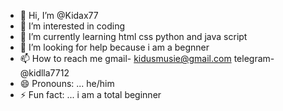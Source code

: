 - 👋 Hi, I’m @Kidax77
- 👀 I’m interested in coding
- 🌱 I’m currently learning html css python and java script
- 💞️ I’m looking for help because i am a begnner
- 📫 How to reach me gmail- kidusmusie@gmail.com  telegram-@kidlla7712  
- 😄 Pronouns: ... he/him
- ⚡ Fun fact: ... i am a total beginner

<!---
Kidax77/Kidax77 is a ✨ special ✨ repository because its `README.md` (this file) appears on your GitHub profile.
You can click the Preview link to take a look at your changes.
--->
